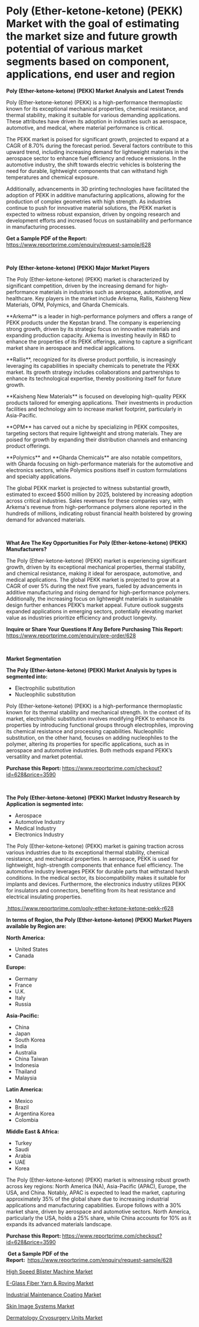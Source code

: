 <p><h1>Poly (Ether-ketone-ketone) (PEKK) Market with the goal of estimating the market size and future growth potential of various market segments based on component, applications, end user and region</h1></p><p><strong>Poly (Ether-ketone-ketone) (PEKK) Market Analysis and Latest Trends</strong></p>
<p><p>Poly (Ether-ketone-ketone) (PEKK) is a high-performance thermoplastic known for its exceptional mechanical properties, chemical resistance, and thermal stability, making it suitable for various demanding applications. These attributes have driven its adoption in industries such as aerospace, automotive, and medical, where material performance is critical.</p><p>The PEKK market is poised for significant growth, projected to expand at a CAGR of 8.70% during the forecast period. Several factors contribute to this upward trend, including increasing demand for lightweight materials in the aerospace sector to enhance fuel efficiency and reduce emissions. In the automotive industry, the shift towards electric vehicles is bolstering the need for durable, lightweight components that can withstand high temperatures and chemical exposure.</p><p>Additionally, advancements in 3D printing technologies have facilitated the adoption of PEKK in additive manufacturing applications, allowing for the production of complex geometries with high strength. As industries continue to push for innovative material solutions, the PEKK market is expected to witness robust expansion, driven by ongoing research and development efforts and increased focus on sustainability and performance in manufacturing processes.</p></p>
<p><strong>Get a Sample PDF of the Report:&nbsp;</strong> <a href="https://www.reportprime.com/enquiry/request-sample/628">https://www.reportprime.com/enquiry/request-sample/628</a></p>
<p>&nbsp;</p>
<p><strong>Poly (Ether-ketone-ketone) (PEKK) Major Market Players</strong></p>
<p><p>The Poly (Ether-ketone-ketone) (PEKK) market is characterized by significant competition, driven by the increasing demand for high-performance materials in industries such as aerospace, automotive, and healthcare. Key players in the market include Arkema, Rallis, Kaisheng New Materials, OPM, Polymics, and Gharda Chemicals. </p><p>**Arkema** is a leader in high-performance polymers and offers a range of PEKK products under the Kepstan brand. The company is experiencing strong growth, driven by its strategic focus on innovative materials and expanding production capacity. Arkema is investing heavily in R&D to enhance the properties of its PEKK offerings, aiming to capture a significant market share in aerospace and medical applications.</p><p>**Rallis**, recognized for its diverse product portfolio, is increasingly leveraging its capabilities in specialty chemicals to penetrate the PEKK market. Its growth strategy includes collaborations and partnerships to enhance its technological expertise, thereby positioning itself for future growth.</p><p>**Kaisheng New Materials** is focused on developing high-quality PEKK products tailored for emerging applications. Their investments in production facilities and technology aim to increase market footprint, particularly in Asia-Pacific.</p><p>**OPM** has carved out a niche by specializing in PEKK composites, targeting sectors that require lightweight and strong materials. They are poised for growth by expanding their distribution channels and enhancing product offerings.</p><p>**Polymics** and **Gharda Chemicals** are also notable competitors, with Gharda focusing on high-performance materials for the automotive and electronics sectors, while Polymics positions itself in custom formulations and specialty applications.</p><p>The global PEKK market is projected to witness substantial growth, estimated to exceed $500 million by 2025, bolstered by increasing adoption across critical industries. Sales revenues for these companies vary, with Arkema's revenue from high-performance polymers alone reported in the hundreds of millions, indicating robust financial health bolstered by growing demand for advanced materials.</p></p>
<p>&nbsp;</p>
<p><strong>What Are The Key Opportunities For Poly (Ether-ketone-ketone) (PEKK) Manufacturers?</strong></p>
<p><p>The Poly (Ether-ketone-ketone) (PEKK) market is experiencing significant growth, driven by its exceptional mechanical properties, thermal stability, and chemical resistance, making it ideal for aerospace, automotive, and medical applications. The global PEKK market is projected to grow at a CAGR of over 5% during the next five years, fueled by advancements in additive manufacturing and rising demand for high-performance polymers. Additionally, the increasing focus on lightweight materials in sustainable design further enhances PEKK’s market appeal. Future outlook suggests expanded applications in emerging sectors, potentially elevating market value as industries prioritize efficiency and product longevity.</p></p>
<p><strong>Inquire or Share Your Questions If Any Before Purchasing This Report:</strong> <a href="https://www.reportprime.com/enquiry/pre-order/628">https://www.reportprime.com/enquiry/pre-order/628</a></p>
<p>&nbsp;</p>
<p><strong>Market Segmentation</strong></p>
<p><strong>The Poly (Ether-ketone-ketone) (PEKK) Market Analysis by types is segmented into:</strong></p>
<p><ul><li>Electrophilic substitution</li><li>Nucleophilic substitution</li></ul></p>
<p><p>Poly (Ether-ketone-ketone) (PEKK) is a high-performance thermoplastic known for its thermal stability and mechanical strength. In the context of its market, electrophilic substitution involves modifying PEKK to enhance its properties by introducing functional groups through electrophiles, improving its chemical resistance and processing capabilities. Nucleophilic substitution, on the other hand, focuses on adding nucleophiles to the polymer, altering its properties for specific applications, such as in aerospace and automotive industries. Both methods expand PEKK’s versatility and market potential.</p></p>
<p><strong>Purchase this Report:&nbsp;</strong><a href="https://www.reportprime.com/checkout?id=628&price=3590">https://www.reportprime.com/checkout?id=628&price=3590</a></p>
<p>&nbsp;</p>
<p><strong>The Poly (Ether-ketone-ketone) (PEKK) Market Industry Research by Application is segmented into:</strong></p>
<p><ul><li>Aerospace</li><li>Automotive Industry</li><li>Medical Industry</li><li>Electronics Industry</li></ul></p>
<p><p>The Poly (Ether-ketone-ketone) (PEKK) market is gaining traction across various industries due to its exceptional thermal stability, chemical resistance, and mechanical properties. In aerospace, PEKK is used for lightweight, high-strength components that enhance fuel efficiency. The automotive industry leverages PEKK for durable parts that withstand harsh conditions. In the medical sector, its biocompatibility makes it suitable for implants and devices. Furthermore, the electronics industry utilizes PEKK for insulators and connectors, benefiting from its heat resistance and electrical insulating properties.</p></p>
<p><a href="https://www.reportprime.com/poly-ether-ketone-ketone-pekk-r628">&nbsp;https://www.reportprime.com/poly-ether-ketone-ketone-pekk-r628</a></p>
<p><strong>In terms of Region, the Poly (Ether-ketone-ketone) (PEKK) Market Players available by Region are:</strong></p>
<p>
    <p> <strong> North America: </strong>
        <ul>
            <li>United States</li>
            <li>Canada</li>
        </ul>
        </p> 
    <p> <strong> Europe: </strong>
        <ul>
            <li>Germany</li>
            <li>France</li>
            <li>U.K.</li>
            <li>Italy</li>
            <li>Russia</li>
        </ul>
        </p> 
    <p> <strong> Asia-Pacific: </strong>
        <ul>
            <li>China</li>
            <li>Japan</li>
            <li>South Korea</li>
            <li>India</li>
            <li>Australia</li>
            <li>China Taiwan</li>
            <li>Indonesia</li>
            <li>Thailand</li>
            <li>Malaysia</li>
        </ul>
        </p> 
    <p> <strong> Latin America: </strong>
        <ul>
            <li>Mexico</li>
            <li>Brazil</li>
            <li>Argentina Korea</li>
            <li>Colombia</li>
        </ul>
        </p> 
    <p> <strong> Middle East & Africa: </strong>
        <ul>
            <li>Turkey</li>
            <li>Saudi</li>
            <li>Arabia</li>
            <li>UAE</li>
            <li>Korea</li>
        </ul>
    </p>
    </p>
<p><p>The Poly (Ether-ketone-ketone) (PEKK) market is witnessing robust growth across key regions: North America (NA), Asia-Pacific (APAC), Europe, the USA, and China. Notably, APAC is expected to lead the market, capturing approximately 35% of the global share due to increasing industrial applications and manufacturing capabilities. Europe follows with a 30% market share, driven by aerospace and automotive sectors. North America, particularly the USA, holds a 25% share, while China accounts for 10% as it expands its advanced materials landscape.</p></p>
<p><strong>Purchase this Report: </strong><a href="https://www.reportprime.com/checkout?id=628&price=3590">https://www.reportprime.com/checkout?id=628&price=3590</a></p>
<p>&nbsp;<strong>Get a Sample PDF of the Report:&nbsp;&nbsp;</strong><a href="https://www.reportprime.com/enquiry/request-sample/628">https://www.reportprime.com/enquiry/request-sample/628</a></p>
<p><strong></strong></p>
<p><p><a href="https://medium.com/@bartlakin73/mapping-the-high-speed-blister-machine-market-trends-challenges-and-breakthroughs-2024-2031-024c679e993e">High Speed Blister Machine Market</a></p><p><a href="https://github.com/globismark/Market-Research-Report-List-5/blob/main/e-glass-fiber-yarn-roving-market.md">E-Glass Fiber Yarn & Roving Market</a></p><p><a href="https://medium.com/@bartlakin73/industrial-maintenance-coating-market-industry-landscape-growth-trajectories-and-global-markets-359230d23382">Industrial Maintenance Coating Market</a></p><p><a href="https://issuu.com/reportprime-2/docs/skin-image-systems-market-size-2030_936ccd943b5387">Skin Image Systems Market</a></p><p><a href="https://issuu.com/reportprime-2/docs/dermatology-cryosurgery-units-marke_b728d8b8a736d1">Dermatology Cryosurgery Units Market</a></p></p>